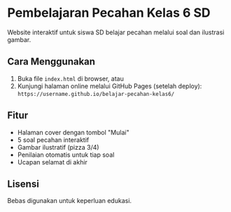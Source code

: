 # Pembelajaran Pecahan Kelas 6 SD

Website interaktif untuk siswa SD belajar pecahan melalui soal dan ilustrasi gambar.

## Cara Menggunakan

1. Buka file `index.html` di browser, atau
2. Kunjungi halaman online melalui GitHub Pages (setelah deploy):
   `https://username.github.io/belajar-pecahan-kelas6/`

## Fitur

- Halaman cover dengan tombol "Mulai"
- 5 soal pecahan interaktif
- Gambar ilustratif (pizza 3/4)
- Penilaian otomatis untuk tiap soal
- Ucapan selamat di akhir

## Lisensi

Bebas digunakan untuk keperluan edukasi.
